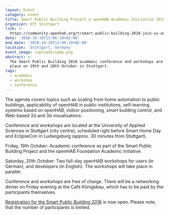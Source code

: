 ```yaml
---
layout: Event
category: event
title: Smart Public Building Project & openHAB Academic Initiative 2018
organizer: HfT Stuttgart
link: >-
  https://community.openhab.org/t/smart-public-building-2018-join-us-on-october-19th-and-20th-in-stuttgart/52948
date: '2018-10-19T13:06:19+02:00'
end_date: '2018-10-20T13:06:19+02:00'
location: 'Stuttgart, Germany'
event_image: /uploads/spbp.png
abstract: >-
  The Smart Public Building 2018 academic conference and workshops are taking
  place on 19th and 20th October in Stuttgart.
tags:
  - academic
  - workshop
  - conference
---
```

The agenda covers topics such as scaling from home automation to public buildings, applicability of openHAB in public institutions, self-learning systems based on openHAB, indoor positioning, smart building control, and Web-based 2d and 3d visualisations.

Conference and workshops are located at the University of Applied Sciences in Stuttgart (city centre), scheduled right before Smart Home Day and EclipseCon in Ludwigsburg (approx. 30 minutes from Stuttgart).

Friday, 19th October: Academic conference as part of the Smart Public Building Project and the openHAB Foundation Academic Initiative.

Saturday, 20th October: Two full-day openHAB workshops for users (in German), and developers (in English). The workshops will take place in parallel.

Conference and workshops are free of charge. There will be a networking dinner on Friday evening at the Café Königsbau, which has to be paid by the participants themselves.

[Registration for the Smart Public Building 2018](https://www.hft-stuttgart.de/Studienbereiche/Vermessung/Bachelor-Informationslogistik/Aktuell/Veranstaltungen/spubworkshop/index.html/de) is now open. Please note, that the number of participants is limited.

<!-- more -->
